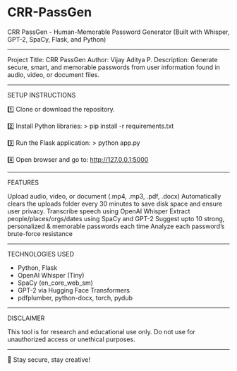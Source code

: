 # CRR-PassGen #                                        
                                                                                                                       

  CRR PassGen - Human-Memorable Password Generator
  (Built with Whisper, GPT-2, SpaCy, Flask, and Python)

--------------------------------------------------

 Project Title: CRR PassGen
 Author: Vijay Aditya P.
 Description: Generate secure, smart, and memorable passwords 
               from user information found in audio, video, or 
               document files.

--------------------------------------------------

 SETUP INSTRUCTIONS

1️⃣ Clone or download the repository.

2️⃣ Install Python libraries:
    > pip install -r requirements.txt

3️⃣ Run the Flask application:
    > python app.py

4️⃣ Open browser and go to:
    http://127.0.0.1:5000

--------------------------------------------------

 FEATURES

 Upload audio, video, or document (.mp4, .mp3, .pdf, .docx)
 Automatically clears the uploads folder every 30 minutes to save disk space and ensure user privacy.
 Transcribe speech using OpenAI Whisper
 Extract people/places/orgs/dates using SpaCy and GPT-2
 Suggest upto 10 strong, personalized & memorable passwords each time
 Analyze each password’s brute-force resistance

--------------------------------------------------

 TECHNOLOGIES USED

- Python, Flask
- OpenAI Whisper (Tiny)
- SpaCy (en_core_web_sm)
- GPT-2 via Hugging Face Transformers
- pdfplumber, python-docx, torch, pydub

--------------------------------------------------

 DISCLAIMER

This tool is for research and educational use only.
Do not use for unauthorized access or unethical purposes.

--------------------------------------------------

🎵 Stay secure, stay creative!
